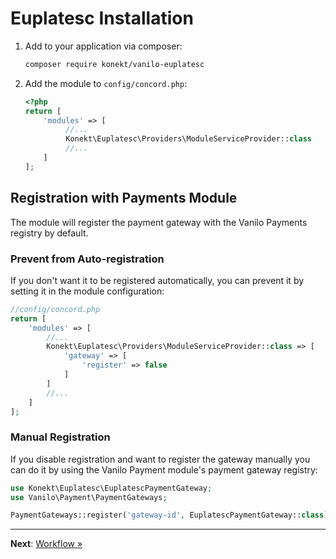 # Euplatesc Installation

1. Add to your application via composer:
    ```bash
    composer require konekt/vanilo-euplatesc 
    ```
2. Add the module to `config/concord.php`:
    ```php
    <?php
    return [
        'modules' => [
             //...
             Konekt\Euplatesc\Providers\ModuleServiceProvider::class
             //...
        ]
    ]; 
    ```

## Registration with Payments Module

The module will register the payment gateway with the Vanilo Payments registry by default.

### Prevent from Auto-registration

If you don't want it to be registered automatically, you can prevent it by setting it in the module
configuration:

```php
//config/concord.php
return [
    'modules' => [
        //...
        Konekt\Euplatesc\Providers\ModuleServiceProvider::class => [
            'gateway' => [
                'register' => false
            ]
        ]
        //...
    ]
]; 
```

### Manual Registration

If you disable registration and want to register the gateway manually you can do it by using the
Vanilo Payment module's payment gateway registry:

```php
use Konekt\Euplatesc\EuplatescPaymentGateway;
use Vanilo\Payment\PaymentGateways;

PaymentGateways::register('gateway-id', EuplatescPaymentGateway::class);
```

---

**Next**: [Workflow &raquo;](workflow.md)
